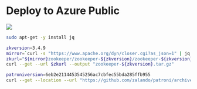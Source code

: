 

# Deploy to Azure Public

<a href="https://portal.azure.com/#create/Microsoft.Template/uri/https%3A%2F%2Fraw.githubusercontent.com%2Fchgeuer%2Fpostgres-azure%2Fmaster%2Fmain.json" target="_blank">
    <img src="http://azuredeploy.net/deploybutton.png"/>
</a>





```bash
sudo apt-get -y install jq 

zkversion=3.4.9
mirror=`curl -s "https://www.apache.org/dyn/closer.cgi?as_json=1" | jq --raw-output .preferred`
zkurl="${mirror}zookeeper/zookeeper-${zkversion}/zookeeper-${zkversion}.tar.gz"
curl --get --url $zkurl --output "zookeeper-${zkversion}.tar.gz"

patroniversion=6eb2e2114453545256ac7cbfec55bda285ffb955
curl --get --location --url "https://github.com/zalando/patroni/archive/${patroniversion}.zip" --output "patroni-${patroniversion}.zip" 
```





